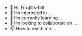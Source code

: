 - 👋 Hi, I’m @ts-bill
- 👀 I’m interested in ...
- 🌱 I’m currently learning ...
- 💞️ I’m looking to collaborate on ...
- 📫 How to reach me ...

<!---
TSplusplus/TSplusplus is a ✨ special ✨ repository because its `README.md` (this file) appears on your GitHub profile.
You can click the Preview link to take a look at your changes.
--->
